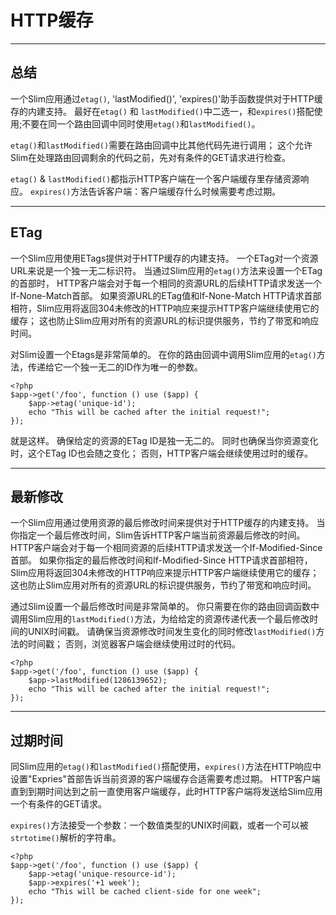# HTTP缓存

---

## 总结
一个Slim应用通过`etag()`, 'lastModified()', 'expires()'助手函数提供对于HTTP缓存的内建支持。
最好在`etag()` 和 `lastModified()`中二选一，和`expires()`搭配使用;不要在同一个路由回调中同时使用`etag()`和`lastModified()`。

`etag()`和`lastModified()`需要在路由回调中比其他代码先进行调用；
这个允许Slim在处理路由回调剩余的代码之前，先对有条件的GET请求进行检查。

`etag()` & `lastModified()`都指示HTTP客户端在一个客户端缓存里存储资源响应。
`expires()`方法告诉客户端：客户端缓存什么时候需要考虑过期。

---

## ETag
一个Slim应用使用ETags提供对于HTTP缓存的内建支持。
一个ETag对一个资源URL来说是一个独一无二标识符。
当通过Slim应用的`etag()`方法来设置一个ETag的首部时，
HTTP客户端会对于每一个相同的资源URL的后续HTTP请求发送一个If-None-Match首部。
如果资源URL的ETag值和If-None-Match HTTP请求首部相符，Slim应用将返回304未修改的HTTP响应来提示HTTP客户端继续使用它的缓存；
这也防止Slim应用对所有的资源URL的标识提供服务，节约了带宽和响应时间。

对Slim设置一个Etags是非常简单的。
在你的路由回调中调用Slim应用的`etag()`方法，传递给它一个独一无二的ID作为唯一的参数。
```
<?php
$app->get('/foo', function () use ($app) {
    $app->etag('unique-id');
    echo "This will be cached after the initial request!";
});
```

就是这样。
确保给定的资源的ETag ID是独一无二的。
同时也确保当你资源变化时，这个ETag ID也会随之变化；
否则，HTTP客户端会继续使用过时的缓存。

---

## 最新修改
一个Slim应用通过使用资源的最后修改时间来提供对于HTTP缓存的内建支持。
当你指定一个最后修改时间，Slim告诉HTTP客户端当前资源最后修改的时间。
HTTP客户端会对于每一个相同资源的后续HTTP请求发送一个If-Modified-Since首部。
如果你指定的最后修改时间和If-Modified-Since HTTP请求首部相符，Slim应用将返回304未修改的HTTP响应来提示HTTP客户端继续使用它的缓存；
这也防止Slim应用对所有的资源URL的标识提供服务，节约了带宽和响应时间。

通过Slim设置一个最后修改时间是非常简单的。
你只需要在你的路由回调函数中调用Slim应用的`lastModified()`方法，为给给定的资源传递代表一个最后修改时间的UNIX时间戳。
请确保当资源修改时间发生变化的同时修改`lastModified()`方法的时间戳；
否则，浏览器客户端会继续使用过时的代码。
```
<?php
$app->get('/foo', function () use ($app) {
    $app->lastModified(1286139652);
    echo "This will be cached after the initial request!";
});
```

---

## 过期时间
同Slim应用的`etag()`和`lastModified()`搭配使用，`expires()`方法在HTTP响应中设置"Expries"首部告诉当前资源的客户端缓存合适需要考虑过期。
HTTP客户端直到到期时间达到之前一直使用客户端缓存，此时HTTP客户端将发送给Slim应用一个有条件的GET请求。

`expires()`方法接受一个参数：一个数值类型的UNIX时间戳，或者一个可以被`strtotime()`解析的字符串。
```
<?php
$app->get('/foo', function () use ($app) {
    $app->etag('unique-resource-id');
    $app->expires('+1 week');
    echo "This will be cached client-side for one week";
});
```
